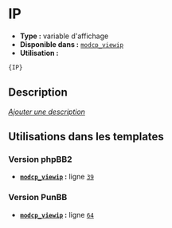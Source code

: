 # IP
* __Type :__ variable d'affichage
* __Disponible dans :__ [`modcp_viewip`](../tpl/var/modcp_viewip.md#readme)
* __Utilisation :__

```html
{IP}
```

## Description
[*Ajouter une description*](https://fa-tvars.appspot.com/var/IP)

## Utilisations dans les templates

### Version phpBB2
* __[`modcp_viewip`](../tpl/var/modcp_viewip.md#readme) :__ ligne [`39`](../tpl/src/subsilver/modcp_viewip.tpl#L39)

### Version PunBB
* __[`modcp_viewip`](../tpl/var/modcp_viewip.md#readme) :__ ligne [`64`](../tpl/src/punbb/modcp_viewip.tpl#L64)